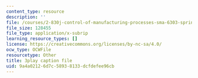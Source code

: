 ```yaml
---
content_type: resource
description: ''
file: /courses/2-830j-control-of-manufacturing-processes-sma-6303-spring-2008/9a4a02126d7c58938133dcfdefee96cb_qyAoSHisZtU.vtt
file_size: 128455
file_type: application/x-subrip
learning_resource_types: []
license: https://creativecommons.org/licenses/by-nc-sa/4.0/
ocw_type: OCWFile
resourcetype: Other
title: 3play caption file
uid: 9a4a0212-6d7c-5893-8133-dcfdefee96cb
---
```

